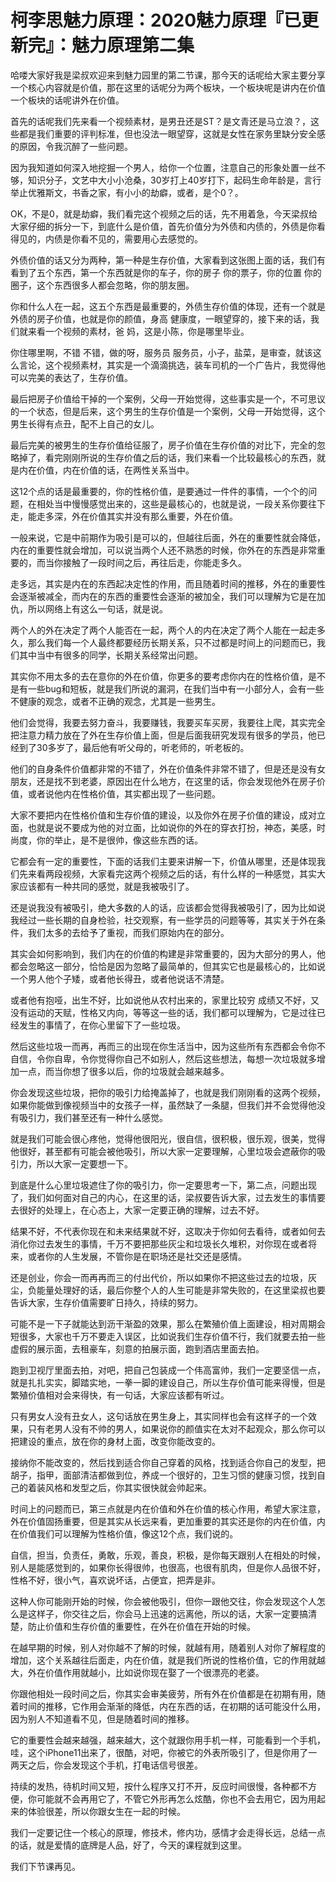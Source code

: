 # 柯李思魅力原理：2020魅力原理『已更新完』：魅力原理第二集

哈喽大家好我是梁叔欢迎来到魅力园里的第二节课，那今天的话呢给大家主要分享一个核心内容就是价值，那在这里的话呢分为两个板块，一个板块呢是讲内在价值一个板块的话呢讲外在价值。

首先的话呢我们先来看一个视频素材，是男丑还是ST？是文青还是马立浪？，这些都是我们重要的评判标准，但也没法一眼望穿，这就是女性在家务里缺分安全感的原因，令我沉醉了一些问题。

因为我知道如何深入地挖掘一个男人，给你一个位置，注意自己的形象处置一丝不够，知识分子，文艺中大小小沧桑，30岁打上40岁打下，起码生命年龄是，言行举止优雅斯文，书香之家，有小小的劫癖，或者，是个0？。

OK，不是0，就是劫癖，我们看完这个视频之后的话，先不用着急，今天梁叔给大家仔细的拆分一下，到底什么是价值，首先价值分为外债和内债的，外债是你看得见的，内债是你看不见的，需要用心去感觉的。

外债价值的话又分为两种，第一种是生存价值，大家看到这张图上面的话，我们有看到了五个东西，第一个东西就是你的车子，你的房子 你的票子，你的位置 你的圈子，这个东西很多人都会忽略，你的朋友圈。

你和什么人在一起，这五个东西是最重要的，外债生存价值的体现，还有一个就是外债的房子价值，也就是你的颜值，身高 健康度，一眼望穿的，接下来的话，我们就来看一个视频的素材，爸 妈，这是小陈，你是哪里毕业。

你住哪里啊，不错 不错，做的呀，服务员 服务员，小子，盐菜，是审查，就该这么言论，这个视频素材，其实是一个滴滴挑选，装车司机的一个广告片，我觉得他可以完美的表达了，生存价值。

最后把房子价值给干掉的一个案例，父母一开始觉得，这些事实是一个，不可思议的一个状态，但是后来，这个男生的生存价值是一个案例，父母一开始觉得，这个男生长得有点丑，配不上自己的女儿。

最后完美的被男生的生存价值给征服了，房子价值在生存价值的对比下，完全的忽略掉了，看完刚刚所说的生存价值之后的话，我们来看一个比较最核心的东西，就是内在价值，内在价值的话，在两性关系当中。

这12个点的话是最重要的，你的性格价值，是要通过一件件的事情，一个个的问题，在相处当中慢慢感觉出来的，这些是最核心的，也就是说，一段关系你要往下走，能走多深，外在价值其实并没有那么重要，外在价值。

一般来说，它是中前期作为吸引是可以的，但越往后面，外在的重要性就会降低，内在的重要性就会增加，可以说当两个人还不熟悉的时候，你外在的东西是非常重要的，而当你接触了一段时间之后，再往后走，你能走多久。

走多远，其实是内在的东西起决定性的作用，而且随着时间的推移，外在的重要性会逐渐被减全，而内在的东西的重要性会逐渐的被加全，我们可以理解为它是在加仇，所以网络上有这么一句话，就是说。

两个人的外在决定了两个人能否在一起，两个人的内在决定了两个人能在一起走多久，那么我们每一个人最终都要经历长期关系，只不过都是时间上的问题而已，我们其中当中有很多的同学，长期关系经常出问题。

其实你不用太多的去在意你的外在价值，你更多的要考虑你内在的性格价值，是不是有一些bug和短板，就是我们所说的漏洞，在我们当中有一小部分人，会有一些不健康的观念，或者不正确的观念，尤其是一些男生。

他们会觉得，我要去努力奋斗，我要赚钱，我要买车买房，我要往上爬，其实完全把注意力精力放在了外在生存价值上面，但是后面我研究发现有很多的学员，他已经到了30多岁了，最后他有听父母的，听老师的，听老板的。

他们的自身条件价值都非常的不错了，外在价值条件非常不错了，但是还是没有女朋友，还是找不到老婆，原因出在什么地方，在这里的话，你会发现他外在房子价值，或者说他内在性格价值，其实都出现了一些问题。

大家不要把内在性格价值和生存价值的建设，以及你外在房子价值的建设，成对立面，也就是说不要成为他的对立面，比如说你的外在的穿衣打扮，神态，美感，时尚度，你的举止，是不是很帅，像这些东西的话。

它都会有一定的重要性，下面的话我们主要来讲解一下，价值从哪里，还是体现我们先来看两段视频，大家看完这两个视频之后的话，有什么样的一种感觉，其实大家应该都有一种共同的感觉，就是我被吸引了。

还是说我没有被吸引，绝大多数的人的话，应该都会觉得我被吸引了，因为比如说我经过一些长期的自身检验，社交观察，有一些学员的问题等等，其实关于外在条件，我们太多的去给予了重视，而我们原始内在的部分。

其实会如何影响到，我们内在的价值的构建是非常重要的，因为大部分的男人，他都会忽略这一部分，恰恰是因为忽略了最简单的，但其实它也是最核心的，比如说一个男人他个子矮，或者他长得丑，或者他说话不清楚。

或者他有抱哑，出生不好，比如说他从农村出来的，家里比较穷 成绩又不好，又没有运动的天赋，性格又内向，等等这一些的话，我们都可以理解为，它是过往已经发生的事情了，在你心里留下了一些垃圾。

然后这些垃圾一而再，再而三的出现在你生活当中，因为这些所有东西都会令你不自信，令你自卑，令你觉得你自己不如别人，然后这些想法，每想一次垃圾就多增加一点，而当你想了很多以后，你的垃圾就会越来越多。

你会发现这些垃圾，把你的吸引力给掩盖掉了，也就是我们刚刚看的这两个视频，如果你能做到像视频当中的女孩子一样，虽然缺了一条腿，但我们并不会觉得他没有吸引力，我们甚至还有一种什么感觉。

就是我们可能会很心疼他，觉得他很阳光，很自信，很积极，很乐观，很美，觉得他很好，甚至都有可能会被他吸引，所以大家一定要理解，心里垃圾会遮蔽你的吸引力，所以大家一定要想一下。

到底是什么心里垃圾遮住了你的吸引力，你一定要思考一下，第二点，问题出现了，我们如何面对自己的内心，在这里的话，梁叔要告诉大家，过去发生的事情要去很好的处理上，在心态上，大家一定要正确的理解，过去不好。

结果不好，不代表你现在和未来结果就不好，这取决于你如何去看待，或者如何去消化你过去发生的事情，千万不要把那些灰尘和垃圾长久堆积，对你现在或者将来，或者你的人生发展，不管你是在职场还是社交还是感情。

还是创业，你会一而再再而三的付出代价，所以如果你不把这些过去的垃圾，灰尘，负能量处理好的话，最后你整个人的人生可能是非常失败的，在这里梁叔也要告诉大家，生存价值需要旷日持久，持续的努力。

可能不是一下子就能达到沥干渐盈的效果，那么在繁殖价值上面建设，相对周期会短很多，大家也千万不要走入误区，比如说我们生存价值不行，我们就要去拍一些虚假的展示面，去租豪车，刻意的拍展示面，跑到酒店里面去拍。

跑到卫视厅里面去拍，对吧，把自己包装成一个伟高富帅，我们一定要坚信一点，就是扎扎实实，脚踏实地，一拳一脚的建设自己，所以生存价值可能来得慢，但是繁殖价值相对会来得快，有一句话，大家应该都有听过。

只有男女人没有丑女人，这句话放在男生身上，其实同样也会有这样子的一个效果，只有老男人没有不帅的男人，如果说你的颜值实在太对不起观众，那么你可以把建设的重点，放在你的身材上面，改变你能改变的。

接纳你不能改变的，然后找到适合你自己穿着的风格，找到适合你自己的发型，把胡子，指甲，面部清洁都做到位，养成一个很好的，卫生习惯的健康习惯，找到自己的着装风格和发型之后，你其实很快就会帅起来。

时间上的问题而已，第三点就是内在价值和外在价值的核心作用，希望大家注意，外在价值固扬重要，但是其实从长远来看，更加重要的其实还是你的内在价值，内在价值我们可以理解为性格价值，像这12个点，我们说的。

自信，担当，负责任，勇敢，乐观，善良，积极，是你每天跟别人在相处的时候，别人是能感觉到的，如果你长得很帅，也很高，也很有肌肉，但是你人品很不好，性格不好，很小气，喜欢说坏话，占便宜，把弄是非。

这种人你可能刚开始的时候，你会被他吸引，但你一跟他交往，你会发现这个人怎么是这样子，你交往之后，你会马上迅速的远离他，所以的话，大家一定要搞清楚，防止价值和生存价值的重要性，在外在价值在开始的时候。

在越早期的时候，别人对你越不了解的时候，就越有用，随着别人对你了解程度的增加，这个关系越往后面走，内在价值，就是我们所说的性格价值，它的作用就越大，外在价值作用就越小，比如说你现在娶了一个很漂亮的老婆。

你跟他相处一段时间之后，你其实会审美疲劳，所有外在价值都是在初期有用，随着时间的推移，它作用会渐渐的降低，内在东西的话，在初期的话可能没什么用，因为别人不知道看不见，但是随着时间的推移。

它的重要性会越来越强，越来越大，这个就跟你用手机一样，可能看到一个手机，哇，这个iPhone11出来了，很酷，对吧，你被它的外表所吸引了，但是你用了一两天之后，你会发现这个手机，打电话信号很差。

持续的发热，待机时间又短，按什么程序又打不开，反应时间很慢，各种都不方便，你可能就不会再用它了，不管它外形再怎么炫酷，你也不会去用它，因为用起来的体验很差，所以你跟女生在一起的时候。

我们一定要记住一个核心的原理，修技术，修内功，感情才会走得长远，总结一点的话，就是爱情的底牌是人品，好了，今天的课程就到这里。

我们下节课再见。